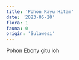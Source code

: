 ```yaml
---
title: 'Pohon Kayu Hitam'
date: '2023-05-20'
flora: 1
fauna: 0
origin: 'Sulawesi'
---
```


Pohon Ebony gitu loh
